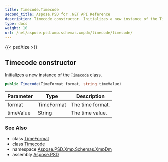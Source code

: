 ```yaml
---
title: Timecode.Timecode
second_title: Aspose.PSD for .NET API Reference
description: Timecode constructor. Initializes a new instance of the Timecode class
type: docs
weight: 10
url: /net/aspose.psd.xmp.schemas.xmpdm/timecode/timecode/
---
```

{{< psd/tize >}}
## Timecode constructor

Initializes a new instance of the [`Timecode`](../) class.

```csharp
public Timecode(TimeFormat format, string timeValue)
```

| Parameter | Type | Description |
| --- | --- | --- |
| format | TimeFormat | The time format. |
| timeValue | String | The time value. |

### See Also

* class [TimeFormat](../../timeformat/)
* class [Timecode](../)
* namespace [Aspose.PSD.Xmp.Schemas.XmpDm](../../../aspose.psd.xmp.schemas.xmpdm/)
* assembly [Aspose.PSD](../../../)


